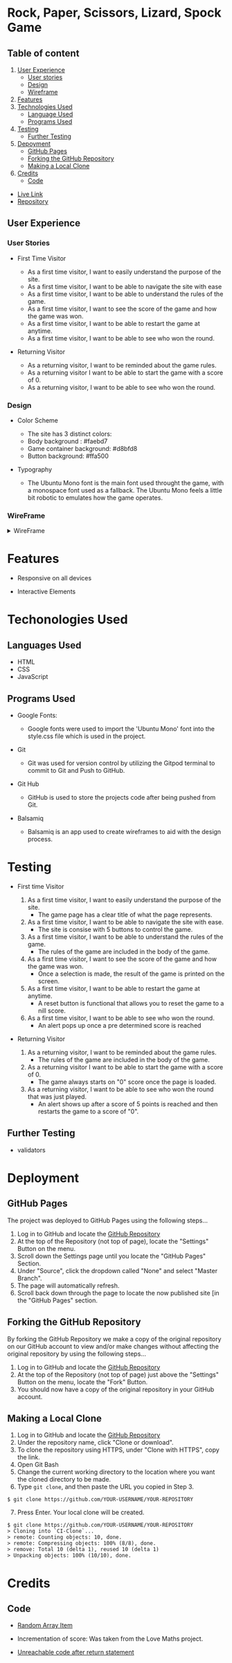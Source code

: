 # Rock, Paper, Scissors, Lizard, Spock Game

## Table of content

1. [User Experience](#user-experience)
    - [User stories](#user-stories)
    - [Design](#design)
    - [Wireframe](#wireframe)
2. [Features](#features)
3. [Technologies Used](#techonologie-used)
    - [Language Used](#languages-used)
    - [Programs Used](#programs-used)
4. [Testing](#testing)
    - [Further Testing](#further-testing)
5. [Depoyment](#deployment)
    - [GitHub Pages](#github-pages)
    - [Forking the GitHub Repository](#forking-the-github-repository)
    - [Making a Local Clone](#making-a-local-clone)
6. [Credits](#credits)
    - [Code](#code)

- [Live Link](https://nowickilukasz.github.io/rock-paper-scissors-llizad-spock-game/)
- [Repository](https://github.com/NowickiLukasz/rock-paper-scissors-llizad-spock-game)

## User Experience 

### User Stories 

- First Time Visitor 
    - As a first time visitor, I want to easily understand the purpose of the site.
    - As a first time visitor, I want to be able to navigate the site with ease
    - As a first time visitor, I want to be able to understand the rules of the game. 
    - As a first time visitor, I want to see the score of the game and how the game was won.
    - As a first time visitor, I want to be able to restart the game at anytime.
    - As a first time visitor, I want to be able to see who won the round.


- Returning Visitor
    - As a returning visitor, I want to be reminded about the game rules.
    - As a returning visitor I want to be able to start the game with a score of 0.
    - As a returning visitor, I want to be able to see who won the round.

### Design 
- Color Scheme
    - The site has 3 distinct colors:
    - Body background :  #faebd7
    - Game container background: #d8bfd8
    - Button background: #ffa500


- Typography
    - The Ubuntu Mono font is the main font used throught the game, with a monospace font used as a fallback. The Ubuntu Mono feels a little bit robotic to emulates how the game operates. 

### WireFrame 
<details>
    <summary>WireFrame</summary><img src="./document/RPSLS-wireframe.png">
</details>


# Features 

- Responsive on all devices

- Interactive Elements

# Techonologies Used 

## Languages Used 

- HTML
- CSS
- JavaScript

## Programs Used 

- Google Fonts:
    - Google fonts were used to import the 'Ubuntu Mono' font into the style.css file which is used in the project.

- Git
    - Git was used for version control by utilizing the Gitpod terminal to commit to Git and Push to GitHub.

- Git Hub
    - GitHub is used to store the projects code after being pushed from Git.

- Balsamiq
    - Balsamiq is an app used to create wireframes to aid with the design process. 

# Testing 

- First time Visitor
    1. As a first time visitor, I want to easily understand the purpose of the site.
        - The game page has a clear title of what the page represents. 
    2. As a first time visitor, I want to be able to navigate the site with ease.
        - The site is consise with 5 buttons to control the game. 
    3. As a first time visitor, I want to be able to understand the rules of the game.
        - The rules of the game are included in the body of the game. 
    4. As a first time visitor, I want to see the score of the game and how the game was won.
        - Once a selection is made, the result of the game is printed on the screen.
    5. As a first time visitor, I want to be able to restart the game at anytime.
        - A reset button is functional that allows you to reset the game to a nill score.
    6. As a first time visitor, I want to be able to see who won the round.
        - An alert pops up once a pre determined score is reached
    
- Returning Visitor
    1. As a returning visitor, I want to be reminded about the game rules.
        - The rules of the game are included in the body of the game. 
    2. As a returning visitor I want to be able to start the game with a score of 0.
        - The game always starts on "0" score once the page is loaded.
    3. As a returning visitor, I want to be able to see who won the round that was just played.
        - An alert shows up after a score of 5 points is reached and then restarts the game to a score of "0".

## Further Testing 
- validators


# Deployment 

## GitHub Pages 

The project was deployed to GitHub Pages using the following steps...

1. Log in to GitHub and locate the [GitHub Repository](https://github.com/NowickiLukasz/rock-paper-scissors-llizad-spock-game)
2. At the top of the Repository (not top of page), locate the "Settings" Button on the menu.
3. Scroll down the Settings page until you locate the "GitHub Pages" Section.
4. Under "Source", click the dropdown called "None" and select "Master Branch".
5. The page will automatically refresh.
6. Scroll back down through the page to locate the now published site [in the "GitHub Pages" section.

## Forking the GitHub Repository 

By forking the GitHub Repository we make a copy of the original repository on our GitHub account to view and/or make changes without affecting the original repository by using the following steps...

1. Log in to GitHub and locate the [GitHub Repository](https://github.com/NowickiLukasz/rock-paper-scissors-llizad-spock-game)
2. At the top of the Repository (not top of page) just above the "Settings" Button on the menu, locate the "Fork" Button.
3. You should now have a copy of the original repository in your GitHub account.

## Making a Local Clone 

1. Log in to GitHub and locate the [GitHub Repository](https://github.com/NowickiLukasz/rock-paper-scissors-llizad-spock-game)
2. Under the repository name, click "Clone or download".
3. To clone the repository using HTTPS, under "Clone with HTTPS", copy the link.
4. Open Git Bash
5. Change the current working directory to the location where you want the cloned directory to be made.
6. Type `git clone`, and then paste the URL you copied in Step 3.

```
$ git clone https://github.com/YOUR-USERNAME/YOUR-REPOSITORY
```

7. Press Enter. Your local clone will be created.

```
$ git clone https://github.com/YOUR-USERNAME/YOUR-REPOSITORY
> Cloning into `CI-Clone`...
> remote: Counting objects: 10, done.
> remote: Compressing objects: 100% (8/8), done.
> remove: Total 10 (delta 1), reused 10 (delta 1)
> Unpacking objects: 100% (10/10), done.
```

# Credits 

## Code 

- [Random Array Item](https://stackoverflow.com/questions/4550505/getting-a-random-value-from-a-javascript-array)

- Incrementation of score: Was taken from the Love Maths project.

- [Unreachable code after return statement](https://developer.mozilla.org/en-US/docs/Web/JavaScript/Reference/Errors/Stmt_after_return)